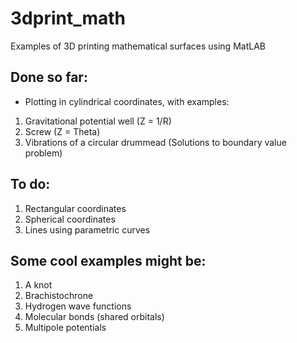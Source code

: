 # 3dprint_math
Examples of 3D printing mathematical surfaces using MatLAB

## Done so far:
* Plotting in cylindrical coordinates, with examples:
1.  Gravitational potential well (Z = 1/R)
2.  Screw (Z = Theta)
3.  Vibrations of a circular drummead (Solutions to boundary value problem)

## To do:
1.  Rectangular coordinates
2.  Spherical coordinates
3.  Lines using parametric curves

## Some cool examples might be:
1.  A knot
2.  Brachistochrone
3.  Hydrogen wave functions
4.  Molecular bonds (shared orbitals)
5.  Multipole potentials


